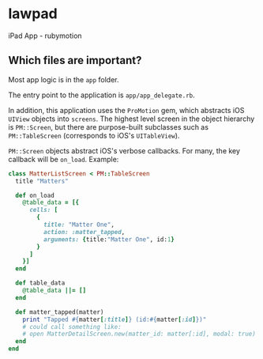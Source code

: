 lawpad
======

iPad App - rubymotion

## Which files are important?

Most app logic is in the `app` folder.

The entry point to the application is `app/app_delegate.rb`.

In addition, this application uses the `ProMotion` gem, which abstracts iOS `UIView` objects into `screens`. The highest level screen in the object hierarchy is `PM::Screen`, but there are purpose-built subclasses such as `PM::TableScreen` (corresponds to iOS's `UITableView`).

`PM::Screen` objects abstract iOS's verbose callbacks. For many, the key callback will be `on_load`. Example:

```ruby
class MatterListScreen < PM::TableScreen
  title "Matters"

  def on_load
    @table_data = [{
      cells: [
        {
          title: "Matter One",
          action: :matter_tapped,
          arguments: {title:"Matter One", id:1}
        }
      ]
    }]
  end

  def table_data
    @table_data ||= []
  end

  def matter_tapped(matter)
    print "Tapped #{matter[:title]} (id:#{matter[:id]})"
    # could call something like:
    # open MatterDetailScreen.new(matter_id: matter[:id], modal: true)
  end
end
```


